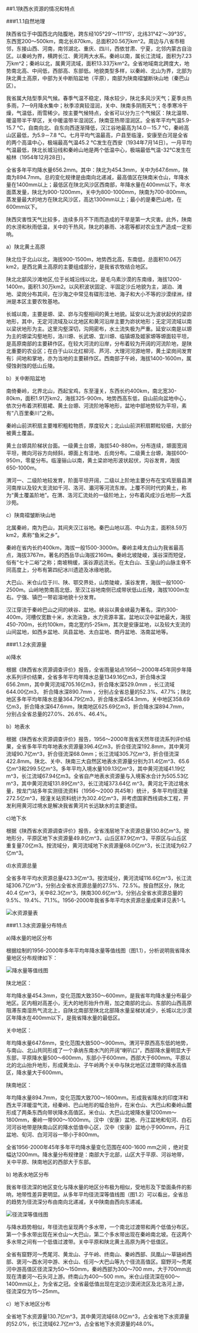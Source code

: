 ##1.1陕西水资源的情况和特点

###1.1.1自然地理

陕西省位于中国西北内陆腹地，跨东经105°29′～111°15′，北纬31°42′～39°35′。东西宽200～500km，南北长870km，总面积20.56万km^2。周边与八省市相邻，东接山西、河南，南邻湖北、重庆、四川，西依甘肃、宁夏，北邻内蒙古自治区。以秦岭为界，横跨长江、黄河两大水系。秦岭以南，属长江流域，面积为7.23万km^2；秦岭以北，属黄河流域，面积13.33万km^2。全省地域南北跨度大，地势南北高、中间低，西部高、东部低。地貌类型多样，以秦岭、北山为界，北部为陕北黄土高原，中部为关中断陷盆地（平原），南部为陕南褶皱断块山地（秦巴山区）。  
  
我省属大陆型季风气候。春季气温不稳定，降水较少，陕北多风沙天气；夏季炎热多雨，7—9月降水集中；秋季凉爽较湿润，关中、陕南多阴雨天气；冬季寒冷干燥，气温低，雨雪稀少。按主要气候特点，全省可以分为三个气候区：陕北温带、暖温带半干旱区，关中暖温带半湿润区，陕南亚热带湿润区。全省年平均气温5.9-15.7 ℃，自南向北、自东向西逐渐降低，汉江谷地最高为14.0－15.7 ℃，秦岭高山区最低，为5.9－7.8 ℃。七月平均气温最高，户县至临潼，安康至白河是全省的两个高温中心，极端最高气温45.2 ℃发生在西安（1934年7月14日）。一月平均气温最低，陕北长城沿线和秦岭山地是两个低温中心，极端最低气温-32℃发生在榆林（1954年12月28日）。  

全省多年平均降水量656.2mm。其中：陕北为454.3mm，关中为647.6mm，陕南为894.7mm。总的变化规律是由南向北递减，最高值区在陕南米仓山，年降水量在1400mm以上；最低区在陕北风沙区西南部，年降水量在400mm以下。年水面蒸发量，陕北为900-1200mm，关中为800-1000mm，陕南为700-800mm。蒸发量最大的地方在陕北风沙区，高达1300mm以上；最小的是秦巴山地，在600mm以下。  

陕西灾害性天气比较多，连续多月不下雨而造成的干旱是第一大灾害。此外，陕南的水涝和秋雨低温，关中的干热风，陕北的暴雨、冰雹等都对农业生产造成一定影响。  

a）陕北黄土高原  

陕北位于北山以北，海拔900-1500m，地势西北高，东南低，总面积10.06万km2，是西北黄土高原的主要组成部分，是我省农牧结合地区。  

陕北北部风沙滩地区,位于长城沿线以北，是毛乌素沙漠的东南缘，海拔1200-1400m，面积1.30万km2。以风积波状固定、半固定沙丘地貌为主，湖泊、滩地、梁岗分布其间，在沙海之中常见有碟形洼地、海子和大小不等的沙漠绿洲，绿洲是本区主要农牧基地。  

长城以南，主要是塬、梁、峁与沟壑相间的黄土地貌。延安以北为波状起伏的梁峁地形，其中，无定河流域及以北地区和黄河沿岸主要为峁状地形；无定河流域以南以梁状地形为主。这里沟壑深切，沟网密布，水土流失极为严重。延安以南是以塬为主的塬梁沟壑地形，洛川塬、长武塬、宜川塬、临镇塬及姬家塬等塬面较平坦，是高原南部的主要耕作区。在较大河流的沿岸，分布着较为开阔的河流阶地，是陕北重要的农业区；在白于山以北红柳河、芦河、大理河河源地带，黄土梁岗间发育有氵间地和掌地，亦为当地的主要耕作区。西南部子午岭，海拔1400-1600m，属侵蚀剥蚀的低山丘陵。  

b）关中断陷盆地  

南倚秦岭，北界北山，西起宝鸡，东至潼关，东西长约400km，南北宽30-80km，面积1.91万km2，海拔325-900m，地势西高东低，自山前向盆地中心，依次分布着洪积扇裙、黄土台塬、河流阶地等地形，盆地中部地势较为平坦，素有“八百里秦川”之称。  

秦岭山前洪积扇主要堆积粗粒物质，厚度较大；北山山前洪积扇颗粒较细，大部分被黄土覆盖。  

黄土台塬具阶梯状台面。一级黄土台塬，海拔540-880m，分布连续，塬面宽阔平坦，微向河谷方向倾斜，塬面上有洼地、丘岗分布。二级黄土台塬，海拔600-950m，零星分布。临潼骊山以南，黄土梁峁地形波状起伏，沟谷发育，海拔650-1000m。  

渭河一、二级阶地较发育，阶面平坦开阔，二级以上阶地主要分布在宝鸡至眉县渭河南岸以及较大支流如千河、洛河、灞河等河流东岸。上覆不同时代的黄土，称为“黄土覆盖阶地”。在渭、洛河汇流处的一级阶地上，分布着风成沙丘地形—大荔沙苑。  

c）陕南褶皱断块山地  

北属秦岭，南为巴山，其间夹汉江谷地。秦巴山地以高、中山为主，面积8.59万km2，素称“鱼米之乡”。  

秦岭在省内长约400km，海拔一般1500-3000m。秦岭主峰太白山为我省最高点，海拔3767m，著名的西岳华山海拔2160m。秦岭北坡陡峻，溪谷深而短促，俗有“七十二峪”之称；南坡稍缓，溪谷源远流长。在太白山、玉皇山的山脉主脊不同高度上，分布有第四纪冰川遗迹及冰缘地貌。  

大巴山、米仓山位于川、陕、鄂交界处，山势陡峻，溪谷发育，海拔一般1000-2500m。山岭地势南高北低，至汉江谷地南侧已成带状低山丘陵，海拔1000m左右。宁强、镇巴一带岩溶地貌十分发育。  

汉江穿流于秦岭巴山之间的峡谷、盆地。峡谷以黄金峡最为著名，深约300-400m，河槽仅宽数十米，水流湍急，水力资源丰富。盆地以汉中盆地最大，海拔450-700m，长约100km，南北宽约5-25km，其次是安康盆地，以及较大支流的山间盆地，如西乡盆地、凤县盆地、太白盆地、商丹盆地、洛南盆地等。  

###1.1.2水资源量  

a)降水  

根据《陕西省水资源调查评价》报告，全省雨量站点1956～2000年45年同步年降水系列评价结果，全省多年平均年降水总量1349.16亿m3，折合降水深656.2mm，其中黄河流域705.16亿m3，折合降水深529.0mm ，长江流域644.00亿m3， 折合降水深890.7mm ，分别占全省总量的52.3%、47.7%；陕北地区多年平均年降水总量364.79亿m3，折合降水深454.3mm，关中地区358.69亿m3，折合降水深647.6mm，陕南地区625.69亿m3，折合降水深894.7mm，分别占全省总量的27.0%、26.6%、46.4%。  

b）地表水  

根据《陕西省水资源调查评价》报告，1956～2000年我省天然年径流系列评价结果，全省多年平均年地表水资源量396.4亿m3，折合径流深192.8mm，其中黄河流域90.7亿m^3，折合径流深68.0mm；长江流域305.7亿m^3，折合径流深422.8mm。陕北、关中、陕南三大自然区地表水资源量分别为31.4亿m^3、65.6亿m^3和299.5亿m^3。多年平均入境水量109.13亿m^3，其中黄河流域41.19亿m^3，长江流域67.94亿m3。全省自产地表水资源量与入境客水合计为505.53亿m^3，其中黄河流域131.89亿m^3，长江流域373.64亿 m^3。黄河北干流过境水量，按龙门站多年实测径流资料（1956～2000 共45年）统计，多年平均径流量272.5亿m^3，按潼关站资料统计为302.4亿m^3，并考虑国家西线调水工程，开发利用黄河过境水是解决我省黄河片长远缺水的主要途径。  

c)地下水  

根据《陕西省水资源调查评价》报告，全省浅层地下水资源总量130.8亿m^3。按地形分，平原区地下水资源量49.8亿m^3，山丘区87.9亿m^3，平原区与山丘区重复量7.0亿m3。按流域分，黄河流域地下水资源量68.0亿m^3，长江流域为62.7亿m^3。  

d)水资源总量  

全省多年平均水资源总量423.3亿m^3。按流域分，黄河流域116.6亿m^3，长江流域306.7亿m^3，分别占全省水资源总量的27.5%、72.5%。按自然区分，陕北40.4 亿m^3，关中82.3亿m^3，陕南300.6亿m^3，分别占全省水资源总量的9.5%、19.4%、71.1%。1956-2000年我省多年平均水资源总量成果详见表1-1。

![水资源量表](/1shan-xi-sheng-shui-zi-yuan-he-li-pei-zhi-ji-nan-shui-bei-diao-wen-ti/img/2018-3-8-14-42-52.jpg "表1-1")
 
###1.1.3水资源量分布特点  

a)降水量的地区分布  

根据绘制的1956-2000年多年平均年降水量等值线图（图1.1），分析说明我省降水量地区分布规律如下：  

![降水量等值线图](/1shan-xi-sheng-shui-zi-yuan-he-li-pei-zhi-ji-nan-shui-bei-diao-wen-ti/img/tu1-1.jpg "图1-1")

陕北地区：  

年均降水量454.3mm，变化范围大致350～600mm，是我省年均降水量分布最少地区。区内相对高差小，无大的地形抬升作用，加之南部的北山、东部的山西高原阻滞东南湿热气流北上，自陕北南部至陕北北部降水量呈梯状减少，长城以北沙漠区年降水在400mm以下，是我省降水量的最低区。  

关中地区：  

年均降水量647.6mm，变化范围大致500～900mm。渭河平原西高东低的地势，与南山、北山共同形成了一个承纳东南水汽的开阔“喇叭口”，西部降水量明显大于东部，平原降水量500～600mm，东部小于600mm，西部大于600mm。平原以北的北山抬升地形，形成黄龙山、子午岭两个关中与陕北地区过渡带的降水高值区，降水量大于600mm。  

陕南地区：  

年均降水量894.7mm，变化范围大致700～1600mm。形成我省降水的印度洋和西太平洋暖湿气流，经秦岭、巴山地形的幅合抬升，在米仓山、大巴山和秦岭山麓形成了两条东西向带状降水高值区。米仓山、大巴山北坡降水量1200mm～1800mm，秦岭一带900～1000mm。汉中（安康）盆地、丹江盆地和旬河、白石河河谷地带是陕南山区的降水低值中心区，汉中（安康）盆地小于900mm，丹江盆地、旬河、白河河谷一带小于800mm。  

全省1956-2000年45年多年平均降水量变化范围在400-1600 mm之间 ，绝对变幅达1200mm。降水量分布规律是：南部大于北部，山区大于平原、河谷地带，关中平原、陕南地区的西部大于东部。  

b) 地表水地区分布  

我省年径流深的地区变化与降水量的地区分布极为相似，受地形及下垫面条件的影响，地带性差异更明显。从多年平均径流深等值线图（图1.2）可以看出，全省总的趋势为径流深分布由南向北递减，关中陕南由西向东递减。  

![径流深等值线图](/1shan-xi-sheng-shui-zi-yuan-he-li-pei-zhi-ji-nan-shui-bei-diao-wen-ti/img/tu1-2.jpg "图1-1")

与降水趋势相似，年径流也呈现两个多水带，一个南北过渡带和两个低值分布区。第一个多水带出现在米仓山～大巴山，第二个多水带出现在秦岭南北坡。在这两个多水带之间有一个低值过渡带。关中平原和陕北黄土高原为两个低值区。  

全省有窟野河～秃尾河、黄龙山、子午岭、终南山、秦岭西部、凤凰山～草链岭西部、褒河～酉水河中游、米仓山、任河～大巴山等九个径流高值区。窟野河～秃尾河中游高值区径流深为50～150mm，秦岭西部为300～700 mm，大于700mm出现在清姜河～石头河上游。终南山为400～500 mm。米仓山径流深在600～1400mm以上，为全省之冠。全省最低值出现在定边沙漠闭流区及北洛河上游，径流深仅为15～25mm。  

c）地下水地区分布  

全省地下水资源量130.7亿m^3，其中黄河流域68.0亿m^3，占全省地下水资源量的52.0%，长江流域62.7亿m^3，占全省地下水资源量的48.0%。  


